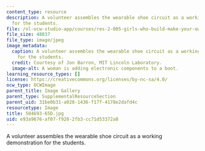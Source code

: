 ```yaml
---
content_type: resource
description: A volunteer assembles the wearable shoe circuit as a working demonstration
  for the students.
file: /ol-ocw-studio-app/courses/res-2-005-girls-who-build-make-your-own-wearables-workshop-spring-2015/e93a9676af07f9202fb3cc71d53372a8_504693-65D.jpg
file_size: 48837
file_type: image/jpeg
image_metadata:
  caption: A volunteer assembles the wearable shoe circuit as a working demonstration
    for the students.
  credit: Courtesy of Jon Barron, MIT Lincoln Laboratory.
  image-alt: A woman is adding electronic components to a boot.
learning_resource_types: []
license: https://creativecommons.org/licenses/by-nc-sa/4.0/
ocw_type: OCWImage
parent_title: Image Gallery
parent_type: SupplementalResourceSection
parent_uid: 31be0b31-a028-1436-f17f-4178e2dafd4c
resourcetype: Image
title: 504693-65D.jpg
uid: e93a9676-af07-f920-2fb3-cc71d53372a8
---
```

A volunteer assembles the wearable shoe circuit as a working demonstration for the students.